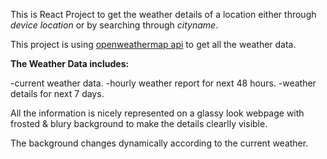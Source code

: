 This is React Project to get the weather details of a location either through _device location_
or by searching through _cityname_.

This project is using [openweathermap api](https://openweathermap.org/api) to get all the weather data.

**The Weather Data includes:**

-current weather data.
-hourly weather report for next 48 hours.
-weather details for next 7 days.

All the information is nicely represented on a glassy look webpage with frosted & blury background to make the details clearlly visible.

The background changes dynamically according to the current weather.

